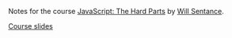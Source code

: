 Notes for the course [JavaScript: The Hard Parts](https://frontendmasters.com/courses/javascript-hard-parts-v2/) by [Will Sentance](https://frontendmasters.com/teachers/will-sentance/).

[Course slides](https://static.frontendmasters.com/resources/2019-09-18-javascript-hard-parts-v2/javascript-hard-parts-v2.pdf)
